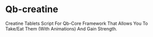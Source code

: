 # Qb-creatine
Creatine Tablets Script For Qb-Core Framework That Allows You To Take/Eat Them (With Animations) And Gain Strength.
